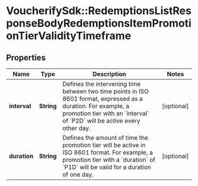 # VoucherifySdk::RedemptionsListResponseBodyRedemptionsItemPromotionTierValidityTimeframe

## Properties

| Name | Type | Description | Notes |
| ---- | ---- | ----------- | ----- |
| **interval** | **String** | Defines the intervening time between two time points in ISO 8601 format, expressed as a duration. For example, a promotion tier with an &#x60;interval&#x60; of &#x60;P2D&#x60; will be active every other day. | [optional] |
| **duration** | **String** | Defines the amount of time the promotion tier will be active in ISO 8601 format. For example, a promotion tier with a &#x60;duration&#x60; of &#x60;P1D&#x60; will be valid for a duration of one day. | [optional] |

